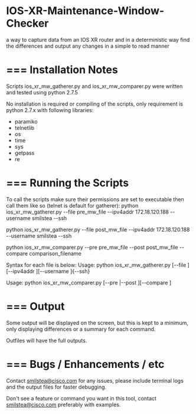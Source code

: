 # IOS-XR-Maintenance-Window-Checker
a way to capture data from an IOS XR router and in a deterministic way find the differences and output any changes in a simple to read manner


===
Installation Notes
===
Scripts ios_xr_mw_gatherer.py and ios_xr_mw_comparer.py were written and tested using python 2.7.5

No installation is required or compiling of the scripts, only requirement is python 2.7.x with following libraries:
- paramiko
- telnetlib
- os
- time
- sys
- getpass
- re


===
Running the Scripts
===
To call the scripts make sure their permissions are set to executable then call them like so (telnet is default for gatherer):
python ios_xr_mw_gatherer.py --file pre_mw_file --ipv4addr 172.18.120.188 --username smilstea --ssh

python ios_xr_mw_gatherer.py --file post_mw_file --ipv4addr 172.18.120.188 --username smilstea --ssh

python ios_xr_mw_comparer.py --pre pre_mw_file --post post_mw_file --compare comparison_filename

Syntax for each file is below:
Usage: python ios_xr_mw_gatherer.py [--file <filename>][--ipv4addr <ipv4 address>][--username <username>]{--ssh}

Usage: python ios_xr_mw_comparer.py [--pre <filename>|--post <filename>][--compare <filename>]


===
Output
===
Some output will be displayed on the screen, but this is kept to a minimum, only displaying differences or a summary for each command.

Outfiles will have the full outputs.

===
Bugs / Enhancements / etc
===
Contact smilstea@cisco.com for any issues, please include terminal logs and the output files for faster debugging.

Don't see a feature or command you want in this tool, contact smilstea@cisco.com preferably with examples.
